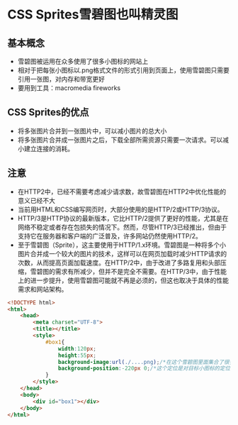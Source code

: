 # CSS Sprites雪碧图也叫精灵图
## 基本概念
- 雪碧图被运用在众多使用了很多小图标的网站上
- 相对于把每张小图标以.png格式文件的形式引用到页面上，使用雪碧图只需要引用一张图，对内存和带宽更好
- 要用到工具：macromedia fireworks
## CSS Sprites的优点
- 将多张图片合并到一张图片中，可以减小图片的总大小
- 将多张图片合并成一张图片之后，下载全部所需资源只需要一次请求。可以减小建立连接的消耗。
## 注意
- 在HTTP2中，已经不需要考虑减少请求数，故雪碧图在HTTP2中优化性能的意义已经不大
- 当前用HTML和CSS编写网页时，大部分使用的是HTTP/2或HTTP/3协议。
- HTTP/3是HTTP协议的最新版本，它比HTTP/2提供了更好的性能，尤其是在网络不稳定或者存在包损失的情况下。然而，尽管HTTP/3已经推出，但由于支持它在服务器和客户端的广泛普及，许多网站仍然使用HTTP/2。
- 至于雪碧图（Sprite），这主要使用于HTTP/1.x环境。雪碧图是一种将多个小图片合并成一个较大的图片的技术，这样可以在网页加载时减少HTTP请求的次数，从而提高页面加载速度。在HTTP/2中，由于改进了多路复用和头部压缩，雪碧图的需求有所减少，但并不是完全不需要。在HTTP/3中，由于性能上的进一步提升，使用雪碧图可能就不再是必须的，但这也取决于具体的性能需求和网站架构。
```html
<!DOCTYPE html>
<html>
    <head>
        <meta charset="UTF-8">
        <title></title>
        <style>
            #box1{
                width:120px;
                height:55px;
                background-image:url(./....png);/*在这个雪碧图里面集合了很多小图标，这个长宽就是目标小图标的长款*/
                background-position:-220px 0;/*这个定位是对目标小图标的定位*/
            }
        </style>
    </head>
    <body>
        <div id="box1"></div>
    </body>
</html>
```